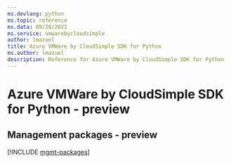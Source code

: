 ```yaml
---
ms.devlang: python
ms.topic: reference
ms.data: 09/20/2022
ms.service: vmwarebycloudsimple
author: lmazuel
title: Azure VMWare by CloudSimple SDK for Python
ms.author: lmazuel
description: Reference for Azure VMWare by CloudSimple SDK for Python
---
```

# Azure VMWare by CloudSimple SDK for Python - preview

## Management packages - preview
[!INCLUDE [mgmt-packages](vmware-by-cloudsimple-mgmt-index.md)]